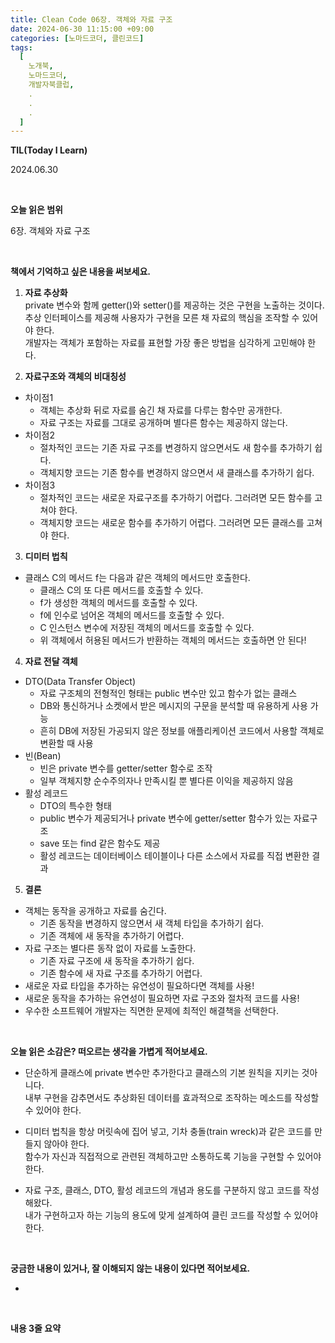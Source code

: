 ```yaml
---
title: Clean Code 06장. 객체와 자료 구조
date: 2024-06-30 11:15:00 +09:00
categories: [노마드코더, 클린코드]
tags:
  [
    노개북,
    노마드코더,
    개발자북클럽,
    .
    .
    .
  ]
---
```



__TIL(Today I Learn)__

2024.06.30

<br/>

__오늘 읽은 범위__

6장. 객체와 자료 구조

<br/>

__책에서 기억하고 싶은 내용을 써보세요.__

01. **자료 추상화** <br/>
   private 변수와 함께 getter()와 setter()를 제공하는 것은 구현을 노출하는 것이다. <br/>
   추상 인터페이스를 제공해 사용자가 구현을 모른 채 자료의 핵심을 조작할 수 있어야 한다. <br/>
   개발자는 객체가 포함하는 자료를 표현할 가장 좋은 방법을 심각하게 고민해야 한다.


02. **자료구조와 객체의 비대칭성** <br/>

- 차이점1
  - 객체는 추상화 뒤로 자료를 숨긴 채 자료를 다루는 함수만 공개한다.
  - 자료 구조는 자료를 그대로 공개하며 별다른 함수는 제공하지 않는다.
- 차이점2
  - 절차적인 코드는 기존 자료 구조를 변경하지 않으면서도 새 함수를 추가하기 쉽다.
  - 객체지향 코드는 기존 함수를 변경하지 않으면서 새 클래스를 추가하기 쉽다.
- 차이점3
  - 절차적인 코드는 새로운 자료구조를 추가하기 어렵다. 그러려면 모든 함수를 고쳐야 한다.
  - 객체지향 코드는 새로운 함수를 추가하기 어렵다. 그러려면 모든 클래스를 고쳐야 한다.


03. **디미터 법칙** <br/>

- 클래스 C의 메서드 f는 다음과 같은 객체의 메서드만 호출한다.
  - 클래스 C의 또 다른 메서드를 호출할 수 있다.
  - f가 생성한 객체의 메서드를 호출할 수 있다.
  - f에 인수로 넘어온 객체의 메서드를 호출할 수 있다.
  - C 인스턴스 변수에 저장된 객체의 메서드를 호출할 수 있다.
  - 위 객체에서 허용된 메서드가 반환하는 객체의 메서드는 호출하면 안 된다!

04. **자료 전달 객체** <br/>

- DTO(Data Transfer Object)
  - 자료 구조체의 전형적인 형태는 public 변수만 있고 함수가 없는 클래스
  - DB와 통신하거나 소켓에서 받은 메시지의 구문을 분석할 때 유용하게 사용 가능
  - 흔히 DB에 저장된 가공되지 않은 정보를 애플리케이션 코드에서 사용할 객체로 변환할 때 사용
- 빈(Bean)
  - 빈은 private 변수를 getter/setter 함수로 조작
  - 일부 객체지향 순수주의자나 만족시킬 뿐 별다른 이익을 제공하지 않음
- 활성 레코드
  - DTO의 특수한 형태
  - public 변수가 제공되거나 private 변수에 getter/setter 함수가 있는 자료구조
  - save 또는 find 같은 함수도 제공
  - 활성 레코드는 데이터베이스 테이블이나 다른 소스에서 자료를 직접 변환한 결과


05. **결론** <br/>

- 객체는 동작을 공개하고 자료를 숨긴다.
  - 기존 동작을 변경하지 않으면서 새 객체 타입을 추가하기 쉽다.
  - 기존 객체에 새 동작을 추가하기 어렵다.
- 자료 구조는 별다른 동작 없이 자료를 노출한다.
  - 기존 자료 구조에 새 동작을 추가하기 쉽다.
  - 기존 함수에 새 자료 구조를 추가하기 어렵다.
- 새로운 자료 타입을 추가하는 유연성이 필요하다면 객체를 사용!
- 새로운 동작을 추가하는 유연성이 필요하면 자료 구조와 절차적 코드를 사용!
- 우수한 소프트웨어 개발자는 직면한 문제에 최적인 해결책을 선택한다.

<br/>

__오늘 읽은 소감은? 떠오르는 생각을 가볍게 적어보세요.__

* 단순하게 클래스에 private 변수만 추가한다고 클래스의 기본 원칙을 지키는 것아니다. <br/>
  내부 구현을 감추면서도 추상화된 데이터를 효과적으로 조작하는 메소드를 작성할 수 있어야 한다.


* 디미터 법칙을 항상 머릿속에 집어 넣고, 기차 충돌(train wreck)과 같은 코드를 만들지 않아야 한다.<br/> 
  함수가 자신과 직접적으로 관련된 객체하고만 소통하도록 기능을 구현할 수 있어야 한다.


* 자료 구조, 클래스, DTO, 활성 레코드의 개념과 용도를 구분하지 않고 코드를 작성해왔다. <br/>
  내가 구현하고자 하는 기능의 용도에 맞게 설계하여 클린 코드를 작성할 수 있어야 한다.

<br/>

__궁금한 내용이 있거나, 잘 이해되지 않는 내용이 있다면 적어보세요.__

* 

<br/>

__내용 3줄 요약__
